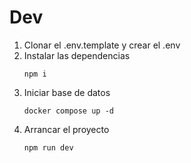 

# Dev
1. Clonar el .env.template y crear el .env
2. Instalar las dependencias
    ```
    npm i
    ```
3. Iniciar base de datos
    ```
    docker compose up -d
    ```
4. Arrancar el proyecto
    ```
    npm run dev
    ```
